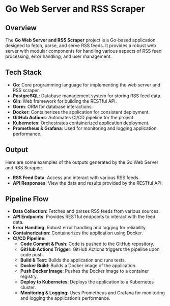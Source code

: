 # Go Web Server and RSS Scraper

## Overview

The **Go Web Server and RSS Scraper** project is a Go-based application designed to fetch, parse, and serve RSS feeds. It provides a robust web server with modular components for handling various aspects of RSS feed processing, error handling, and user management.

## Tech Stack

- **Go**: Core programming language for implementing the web server and RSS scraper.
- **PostgreSQL**: Database management system for storing RSS feed data.
- **Gin**: Web framework for building the RESTful API.
- **Gorm**: ORM for database interactions.
- **Docker**: Containerizes the application for consistent deployment.
- **GitHub Actions**: Automates CI/CD pipeline for the project.
- **Kubernetes**: Orchestrates containerized application deployment.
- **Prometheus & Grafana**: Used for monitoring and logging application performance.

## Output

Here are some examples of the outputs generated by the Go Web Server and RSS Scraper:

- **RSS Feed Data**: Access and interact with various RSS feeds.
- **API Responses**: View the data and results provided by the RESTful API.

## Pipeline Flow

- **Data Collection**: Fetches and parses RSS feeds from various sources.
- **API Endpoints**: Provides RESTful endpoints to interact with the feed data.
- **Error Handling**: Robust error handling and logging for reliability.
- **Containerization**: Containerizes the application using Docker.
- **CI/CD Pipeline**: 
  - **Code Commit & Push**: Code is pushed to the GitHub repository.
  - **GitHub Actions Trigger**: GitHub Actions triggers the pipeline upon code push.
  - **Build & Test**: Builds the application and runs tests.
  - **Docker Build**: Builds a Docker image of the application.
  - **Push Docker Image**: Pushes the Docker image to a container registry.
  - **Deploy to Kubernetes**: Deploys the application to a Kubernetes cluster.
  - **Monitoring & Logging**: Uses Prometheus and Grafana for monitoring and logging the application’s performance.
